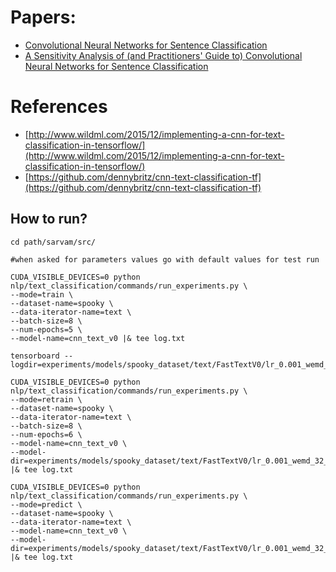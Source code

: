 # Papers:
- [Convolutional Neural Networks for Sentence Classification](http://www.aclweb.org/anthology/D14-1181)
- [A Sensitivity Analysis of (and Practitioners' Guide to) Convolutional Neural Networks for Sentence Classification](http://arxiv.org/abs/1510.03820)

# References
- [http://www.wildml.com/2015/12/implementing-a-cnn-for-text-classification-in-tensorflow/](http://www.wildml.com/2015/12/implementing-a-cnn-for-text-classification-in-tensorflow/)
- [https://github.com/dennybritz/cnn-text-classification-tf](https://github.com/dennybritz/cnn-text-classification-tf)

## How to run?


```
cd path/sarvam/src/

#when asked for parameters values go with default values for test run

CUDA_VISIBLE_DEVICES=0 python nlp/text_classification/commands/run_experiments.py \
--mode=train \
--dataset-name=spooky \
--data-iterator-name=text \
--batch-size=8 \
--num-epochs=5 \
--model-name=cnn_text_v0 |& tee log.txt

tensorboard --logdir=experiments/models/spooky_dataset/text/FastTextV0/lr_0.001_wemd_32_keep_0.5/

CUDA_VISIBLE_DEVICES=0 python nlp/text_classification/commands/run_experiments.py \
--mode=retrain \
--dataset-name=spooky \
--data-iterator-name=text \
--batch-size=8 \
--num-epochs=6 \
--model-name=cnn_text_v0 \
--model-dir=experiments/models/spooky_dataset/text/FastTextV0/lr_0.001_wemd_32_keep_0.5/ |& tee log.txt

CUDA_VISIBLE_DEVICES=0 python nlp/text_classification/commands/run_experiments.py \
--mode=predict \
--dataset-name=spooky \
--data-iterator-name=text \
--model-name=cnn_text_v0 \
--model-dir=experiments/models/spooky_dataset/text/FastTextV0/lr_0.001_wemd_32_keep_0.5/ |& tee log.txt
```